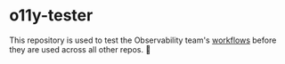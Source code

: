 # o11y-tester

This repository is used to test the Observability team's [workflows](https://github.com/canonical/observability) before they are used across all other repos.
:tada:
